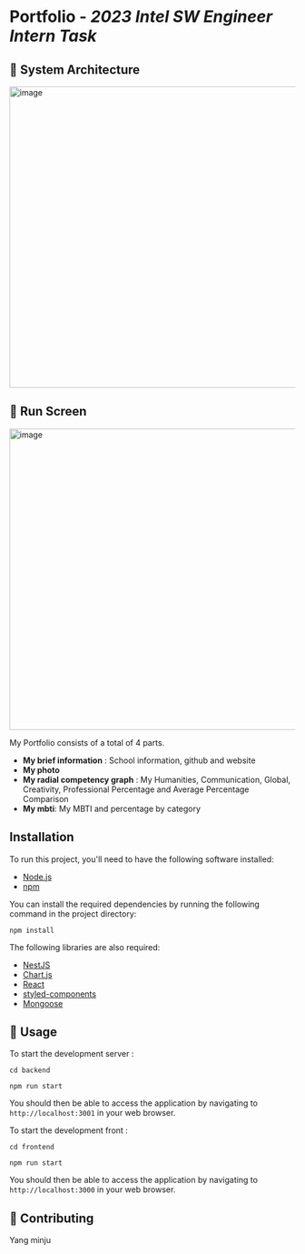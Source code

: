 # Portfolio - *2023 Intel SW Engineer Intern Task*

## 🥕 System Architecture
<img width="530" alt="image" src="https://user-images.githubusercontent.com/63691589/235383674-fd54385c-99eb-45c4-8f41-52ac6b0caa13.png">


## 🥕 Run Screen
<img width="530" alt="image" src="https://user-images.githubusercontent.com/63691589/235383743-3c8513b1-613d-458f-ad79-f75332007745.png">

  
My Portfolio consists of a total of 4 parts.
 - **My brief information** : School information, github and website
 - **My photo** 
 - **My radial competency graph** : My Humanities, Communication, Global, Creativity, Professional Percentage and Average Percentage Comparison
 - **My mbti**: My MBTI and percentage by category

## Installation

To run this project, you'll need to have the following software installed:

-   [Node.js](https://nodejs.org/)
-   [npm](https://www.npmjs.com/)

You can install the required dependencies by running the following command in the project directory:

`npm install` 

The following libraries are also required:

-   [NestJS](https://nestjs.com/)
-   [Chart.js](https://www.chartjs.org/)
-   [React](https://reactjs.org/)
-   [styled-components](https://styled-components.com/)
-   [Mongoose](https://mongoosejs.com/)

## 🥕 Usage

To start the development server :

`cd backend` 

`npm run start` 

You should then be able to access the application by navigating to `http://localhost:3001` in your web browser.

To start the development front :

`cd frontend` 

`npm run start` 

You should then be able to access the application by navigating to `http://localhost:3000` in your web browser.

## 🥕 Contributing

Yang minju
